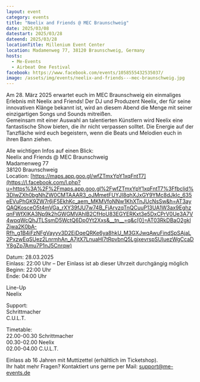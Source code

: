 ```yaml
---
layout: event
category: events
title: "Neelix and Friends @ MEC Braunschweig"
date: 2025/03/08
datestart: 2025/03/28
dateend: 2025/03/28
locationTitle: Millenium Event Center
location: Madamenweg 77, 38120 Braunschweig, Germany
hosts:
  - Me-Events
  - Airbeat One Festival
facebook: https://www.facebook.com/events/1058555432535037/
image: /assets/img/events/neelix-and-friends---mec-braunschweig.jpg
---
```


Am 28. März 2025 erwartet euch im MEC Braunschweig ein einmaliges Erlebnis mit Neelix and Friends! Der DJ und Produzent Neelix, der für seine innovativen Klänge bekannt ist, wird an diesem Abend die Menge mit seiner einzigartigen Songs und Sounds mitreißen.  
Gemeinsam mit einer Auswahl an talentierten Künstlern wird Neelix eine fantastische Show bieten, die ihr nicht verpassen solltet. Die Energie auf der Tanzfläche wird euch begeistern, wenn die Beats und Melodien euch in ihren Bann ziehen.

Alle wichtigen Infos auf einen Blick:  
Neelix and Friends @ MEC Braunschweig  
Madamenweg 77  
38120 Braunschweig  
Location: [https://maps.app.goo.gl/wfZTmxYpY1xqFntT7](https://l.facebook.com/l.php?u=https%3A%2F%2Fmaps.app.goo.gl%2FwfZTmxYpY1xqFntT7%3Ffbclid%3DIwZXh0bgNhZW0CMTAAAR3_oJMmetFUYJI8qhXJxGY9YMc8dJkIc_635eEVuPhGK9ZW7r6jF5EkhKc_aem_MKMVfoNNw1KhXTnJUcNsSw&h=AT3ayQAQKosceO5t4mVGa_rXY39fJU7w74B_FjAryzqTnQCuuP13UA1W3ax9EghzqnFWfXIKA3Np9k2hGWGMVAhlB2CfHoU83EGYERKxt3e5DxCPrV0Ue3A7V4wpqWcQhJTLSsmD5WctQ6Dp0Yt2Xxs&__tn__=q&c[0]=AT03RkDBaO2gklZjwa2K0bA-Rfh_g1B4iFzNFgVayyv3D2EiDqeQRKe6ya8hkU_M3GXJwqAwuFindSpSAjaL2PxzwEqSUez2LnrmhAn_A7jtX7LnuaHI7tRpvbnQ5LgjxevrspSUIuezWgCcaDY8gZp7Amu7P1nJ5Cnrqw)

Datum: 28.03.2025  
Einlass: 22:00 Uhr – Der Einlass ist ab dieser Uhrzeit durchgängig möglich  
Beginn: 22:00 Uhr  
Ende: 04:00 Uhr

Line-Up  
Neelix

Support:  
Schrittmacher  
C.U.L.T.

Timetable:  
22.00-00.30 Schrittmacher  
00.30-02.00 Neelix  
02.00-04.00 C.U.L.T.

Einlass ab 16 Jahren mit Muttizettel (erhältlich im Ticketshop).  
Ihr habt mehr Fragen? Kontaktiert uns gerne per Mail: support@me-events.de
